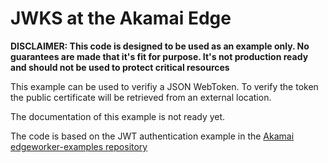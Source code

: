 # JWKS at the Akamai Edge

**DISCLAIMER: This code is designed to be used as an example only. No guarantees are made that it's fit for purpose. It's not production ready and should not be used to protect critical resources**

This example can be used to verifiy a JSON WebToken. To verify the token the public certificate will be retrieved from an external location.

The documentation of this example is not ready yet.

The code is based on the JWT authentication example in the [Akamai edgeworker-examples repository](https://github.com/akamai/edgeworkers-examples/tree/master/edgecompute/examples/authentication/jwt)